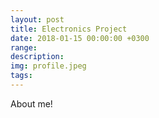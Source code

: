 ```yaml
---
layout: post
title: Electronics Project
date: 2018-01-15 00:00:00 +0300
range:
description:
img: profile.jpeg
tags:
---
```


 About me!